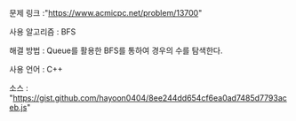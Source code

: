 문제 링크 :"https://www.acmicpc.net/problem/13700"

사용 알고리즘 : BFS

해결 방법 : Queue를 활용한 BFS를 통하여 경우의 수를 탐색한다.

사용 언어 : C++

소스 : 
"https://gist.github.com/hayoon0404/8ee244dd654cf6ea0ad7485d7793aceb.js"
